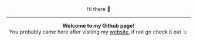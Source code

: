 <div align="center">
    Hi there 👋<br>
    <hr>
    <b>Welcome to my Github page!</b><br>
    You probably came here after visiting my <a href="https://taetae.ca">website</a>, if not go check it out ☺️
</div>
<!--
**teatae/teatae** is a ✨ _special_ ✨ repository because its `README.md` (this file) appears on your GitHub profile.

Here are some ideas to get you started:

- 🔭 I’m currently working on ...
- 🌱 I’m currently learning ...
- 👯 I’m looking to collaborate on ...
- 🤔 I’m looking for help with ...
- 💬 Ask me about ...
- 📫 How to reach me: ...
- 😄 Pronouns: ...
- ⚡ Fun fact: ...
-->
